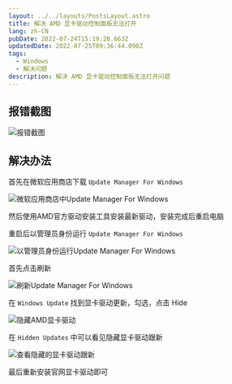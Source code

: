 ```yaml
---
layout: ../../layouts/PostsLayout.astro
title: 解决 AMD 显卡驱动控制面板无法打开
lang: zh-CN
pubDate: 2022-07-24T15:19:20.663Z
updatedDate: 2022-07-25T09:36:44.090Z
tags:
  - Windows
  - 解决问题
description: 解决 AMD 显卡驱动控制面板无法打开问题
---
```

## 报错截图

![报错截图](/images/uploads/pasted-image-20220516223804.png "报错截图")

## 解决办法

首先在微软应用商店下载 `Update Manager For Windows`

![微软应用商店中Update Manager For Windows](/images/uploads/pasted-image-20220516223951.png "微软应用商店中Update Manager For Windows")

然后使用AMD官方驱动安装工具安装最新驱动，安装完成后重启电脑

重启后以管理员身份运行 `Update Manager For Windows`

![以管理员身份运行Update Manager For Windows](/images/uploads/pasted-image-20220516224125.png "以管理员身份运行Update Manager For Windows")

首先点击刷新

![刷新Update Manager For Windows](/images/uploads/pasted-image-20220516224242.png "刷新Update Manager For Windows")

在 `Windows Update` 找到显卡驱动更新，勾选，点击 Hide

![隐藏AMD显卡驱动](/images/uploads/pasted-image-20220516224608.png "隐藏AMD显卡驱动")

在 `Hidden Updates` 中可以看见隐藏显卡驱动跟新

![查看隐藏的显卡驱动跟新](/images/uploads/pasted-image-20220516224651.png "查看隐藏的显卡驱动跟新")

 最后重新安装官网显卡驱动即可